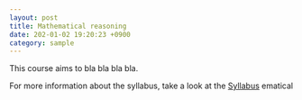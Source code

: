 ```yaml
---
layout: post
title: Mathematical reasoning
date: 202-01-02 19:20:23 +0900
category: sample
---
```


This course aims to bla bla bla bla.

For more information about the syllabus, take a look at the [Syllabus](https://spardog.github.io/_posts/Mathematical-Reasoning-Course-Syllabus.pdf)
ematical

